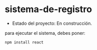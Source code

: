 # sistema-de-registro

- Estado del proyecto: En construcción.

para ejecutar el sistema, debes poner:

```npm install react```
